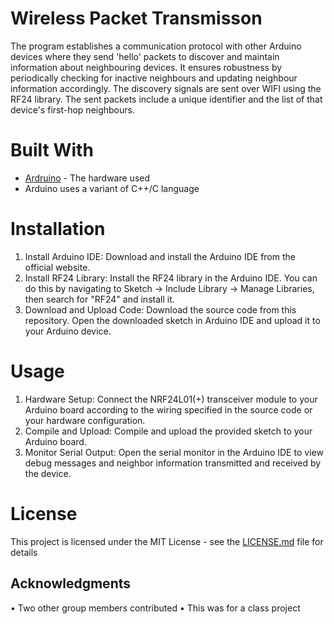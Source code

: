 # Wireless Packet Transmisson

The program establishes a communication protocol with other Arduino devices where they send 'hello' packets to discover and maintain information about neighbouring devices. It ensures robustness by periodically checking for inactive neighbours and updating neighbour information accordingly. The discovery signals are sent over WIFI using the RF24 library. The sent packets include a unique identifier and the list of that device's first-hop neighbours. 

# Built With
 
* [Ardruino](https://www.arduino.cc) - The hardware used
* Arduino uses a variant of C++/C language

# Installation
1. Install Arduino IDE: Download and install the Arduino IDE from the official website.
2. Install RF24 Library: Install the RF24 library in the Arduino IDE. You can do this by navigating to Sketch -> Include Library -> Manage Libraries, then search for "RF24" and install it.
3. Download and Upload Code: Download the source code from this repository. Open the downloaded sketch in Arduino IDE and upload it to your Arduino device.


# Usage
1. Hardware Setup: Connect the NRF24L01(+) transceiver module to your Arduino board according to the wiring specified in the source code or your hardware configuration.
2. Compile and Upload: Compile and upload the provided sketch to your Arduino board.
3. Monitor Serial Output: Open the serial monitor in the Arduino IDE to view debug messages and neighbor information transmitted and received by the device.

# License

This project is licensed under the MIT License - see the [LICENSE.md](LICENSE.md) file for details

## Acknowledgments

• Two other group members contributed
• This was for a class project
